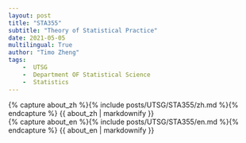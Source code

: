 ```yaml
---
layout: post
title: "STA355"
subtitle: "Theory of Statistical Practice"
date: 2021-05-05
multilingual: True
author: "Timo Zheng"
tags:
    -  UTSG  
    -  Department OF Statistical Science  
    -  Statistics
---
```

<!-- Chinese Version -->
<div class="zh post-container">
    {% capture about_zh %}{% include posts/UTSG/STA355/zh.md %}{% endcapture %}
    {{ about_zh | markdownify }}
</div>

<!-- English Version -->
<div class="en post-container">
    {% capture about_en %}{% include posts/UTSG/STA355/en.md %}{% endcapture %}
    {{ about_en | markdownify }}
</div>

